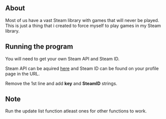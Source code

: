 ## About

Most of us have a vast Steam library with games that will never be played.
This is just a thing that i created to force myself to play games in my Steam library.

## Running the program

You will need to get your own Steam API and Steam ID.

Steam API can be aquired [here](https://steamcommunity.com/dev) and Steam ID can be found on your profile page in the URL.

Remove the 1st line and add **key** and **SteamID** strings.

## Note

Run the update list function atleast ones for other functions to work.